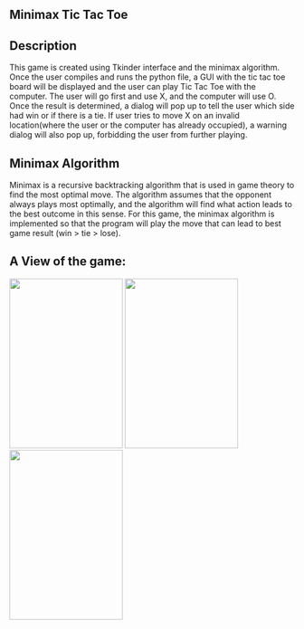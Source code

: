 ## Minimax Tic Tac Toe 

## Description 
This game is created using Tkinder interface and the minimax algorithm. Once the user compiles and runs the python file, a GUI with the tic tac toe board will be displayed
and the user can play Tic Tac Toe with the computer. The user will go first and use X, and the computer will use O. Once the result is determined, a dialog will pop up to 
tell the user which side had win or if there is a tie. If user tries to move X on an invalid location(where the user or the computer has already occupied), a warning dialog 
will also pop up, forbidding the user from further playing. 

## Minimax Algorithm
Minimax is a recursive backtracking algorithm that is used in game theory to find the most optimal move. The algorithm assumes that the opponent always plays most optimally, 
and the algorithm will find what action leads to the best outcome in this sense. For this game, the minimax algorithm is implemented so that the program will play the move that
can lead to best game result (win > tie > lose).

## A View of the game:

<p align="left">
  <img width="200" height="300" src="https://github.com/RandomY-2/Python-GUI-Games/blob/main/TicTacToe/images/GameImage.jpg">
  <img width="200" height="300" src="https://github.com/RandomY-2/Python-GUI-Games/blob/main/TicTacToe/images/Warning_cheating.jpg">
  <img width="200" height="300" src="https://github.com/RandomY-2/Python-GUI-Games/blob/main/TicTacToe/images/Wining.jpg">
</p>
